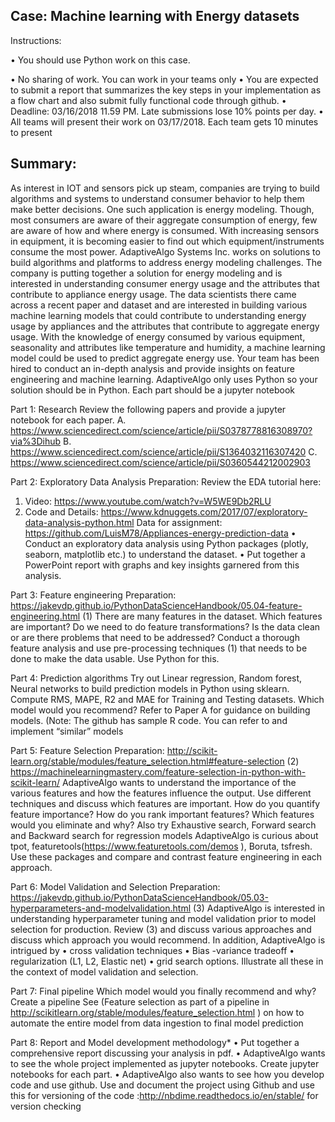 
## Case: Machine learning with Energy datasets

Instructions: 

• You should use Python work on this case.

• No sharing of work. You can work in your teams only
• You are expected to submit a report that summarizes the key steps in your implementation as a
flow chart and also submit fully functional code through github.
• Deadline: 03/16/2018 11.59 PM. Late submissions lose 10% points per day.
• All teams will present their work on 03/17/2018. Each team gets 10 minutes to present

## Summary:
As interest in IOT and sensors pick up steam, companies are trying to build algorithms and systems to
understand consumer behavior to help them make better decisions. One such application is energy
modeling. Though, most consumers are aware of their aggregate consumption of energy, few are aware
of how and where energy is consumed. With increasing sensors in equipment, it is becoming easier to find
out which equipment/instruments consume the most power. AdaptiveAlgo Systems Inc. works on
solutions to build algorithms and platforms to address energy modeling challenges. The company is
putting together a solution for energy modeling and is interested in understanding consumer energy
usage and the attributes that contribute to appliance energy usage. The data scientists there came across
a recent paper and dataset and are interested in building various machine learning models that could
contribute to understanding energy usage by appliances and the attributes that contribute to aggregate
energy usage. With the knowledge of energy consumed by various equipment, seasonality and attributes
like temperature and humidity, a machine learning model could be used to predict aggregate energy use.
Your team has been hired to conduct an in-depth analysis and provide insights on feature engineering
and machine learning. AdaptiveAlgo only uses Python so your solution should be in Python. Each part
should be a jupyter notebook


Part 1: Research
Review the following papers and provide a jupyter notebook for each paper.
A. https://www.sciencedirect.com/science/article/pii/S0378778816308970?via%3Dihub
B. https://www.sciencedirect.com/science/article/pii/S1364032116307420
C. https://www.sciencedirect.com/science/article/pii/S0360544212002903


Part 2: Exploratory Data Analysis
Preparation: Review the EDA tutorial here:
1. Video: https://www.youtube.com/watch?v=W5WE9Db2RLU
2. Code and Details: https://www.kdnuggets.com/2017/07/exploratory-data-analysis-python.html
Data for assignment: https://github.com/LuisM78/Appliances-energy-prediction-data
• Conduct an exploratory data analysis using Python packages (plotly, seaborn, matplotlib etc.) to
understand the dataset.
• Put together a PowerPoint report with graphs and key insights garnered from this analysis.


Part 3: Feature engineering
Preparation:
https://jakevdp.github.io/PythonDataScienceHandbook/05.04-feature-engineering.html (1)
There are many features in the dataset. Which features are important? Do we need to do feature
transformations? Is the data clean or are there problems that need to be addressed? Conduct a
thorough feature analysis and use pre-processing techniques (1) that needs to be done to make the data
usable. Use Python for this.


Part 4: Prediction algorithms
Try out Linear regression, Random forest, Neural networks to build prediction models in Python using
sklearn. Compute RMS, MAPE, R2 and MAE for Training and Testing datasets. Which model would you
recommend? Refer to Paper A for guidance on building models. (Note: The github has sample R code.
You can refer to and implement “similar” models


Part 5: Feature Selection
Preparation:
http://scikit-learn.org/stable/modules/feature_selection.html#feature-selection (2)
https://machinelearningmastery.com/feature-selection-in-python-with-scikit-learn/
AdaptiveAlgo wants to understand the importance of the various features and how the features
influence the output. Use different techniques and discuss which features are important. How do you
quantify feature importance? How do you rank important features? Which features would you eliminate
and why? Also try Exhaustive search, Forward search and Backward search for regression models
AdaptiveAlgo is curious about tpot, featuretools(https://www.featuretools.com/demos ), Boruta,
tsfresh. Use these packages and compare and contrast feature engineering in each approach.


Part 6: Model Validation and Selection
Preparation:
https://jakevdp.github.io/PythonDataScienceHandbook/05.03-hyperparameters-and-modelvalidation.html
(3)
AdaptiveAlgo is interested in understanding hyperparameter tuning and model validation prior to model
selection for production. Review (3) and discuss various approaches and discuss which approach you
would recommend.
In addition, AdaptiveAlgo is intrigued by
• cross validation techniques
• Bias -variance tradeoff
• regularization (L1, L2, Elastic net)
• grid search options.
Illustrate all these in the context of model validation and selection.


Part 7: Final pipeline
Which model would you finally recommend and why?
Create a pipeline See (Feature selection as part of a pipeline in http://scikitlearn.org/stable/modules/feature_selection.html
) on how to automate the entire model from data
ingestion to final model prediction


Part 8: Report and Model development methodology*
• Put together a comprehensive report discussing your analysis in pdf.
• AdaptiveAlgo wants to see the whole project implemented as jupyter notebooks. Create jupyter
notebooks for each part.
• AdaptiveAlgo also wants to see how you develop code and use github. Use and document the
project using Github and use this for versioning of the code
:http://nbdime.readthedocs.io/en/stable/ for version checking
